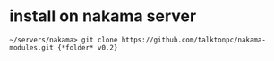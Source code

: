 # install on nakama server
```
~/servers/nakama> git clone https://github.com/talktonpc/nakama-modules.git {*folder* v0.2}
```

